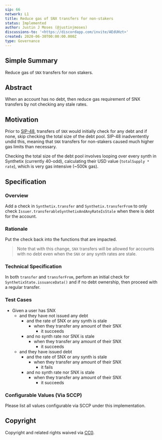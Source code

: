 ```yaml
---
sip: 66
network: L1
title: Reduce gas of SNX transfers for non-stakers
status: Implemented
author: Justin J Moses (@justinjmoses)
discussions-to: '<https://discordapp.com/invite/AEdUHzt>'
created: 2020-06-30T00:00:00.000Z
type: Governance
---
```


<!--You can leave these HTML comments in your merged SIP and delete the visible duplicate text guides, they will not appear and may be helpful to refer to if you edit it again. This is the suggested template for new SIPs. Note that an SIP number will be assigned by an editor. When opening a pull request to submit your SIP, please use an abbreviated title in the filename, `sip-draft_title_abbrev.md`. The title should be 44 characters or less.-->

## Simple Summary

<!--"If you can't explain it simply, you don't understand it well enough." Simply describe the outcome the proposed changes intends to achieve. This should be non-technical and accessible to a casual community member.-->

Reduce gas of `SNX` transfers for non stakers.

## Abstract

<!--A short (~200 word) description of the proposed change, the abstract should clearly describe the proposed change. This is what *will* be done if the SIP is implemented, not *why* it should be done or *how* it will be done. If the SIP proposes deploying a new contract, write, "we propose to deploy a new contract that will do x".-->

When an account has no debt, then reduce gas requirement of SNX transfers by not checking any stale rates.

## Motivation

<!--This is the problem statement. This is the *why* of the SIP. It should clearly explain *why* the current state of the protocol is inadequate.  It is critical that you explain *why* the change is needed, if the SIP proposes changing how something is calculated, you must address *why* the current calculation is innaccurate or wrong. This is not the place to describe how the SIP will address the issue!-->

Prior to [SIP-48](./sip-48.md), transfers of `SNX` would initially check for any debt and if none, skip checking the total size of the debt pool. SIP-48 inadventently undid this, meaning that `SNX` transfers for non-stakers caused much higher gas limits than necessary.

Checking the total size of the debt pool involves looping over every synth in Synthetix (currently 40-odd), calculating their USD value (`totalSupply * rate`), which is very gas intensive (~500k gas).

## Specification

<!--The specification should describe the syntax and semantics of any new feature, there are five sections
1. Overview
2. Rationale
3. Technical Specification
4. Test Cases
5. Configurable Values
-->

### Overview

<!--This is a high level overview of *how* the SIP will solve the problem. The overview should clearly describe how the new feature will be implemented.-->

Add a check in `Synthetix.transfer` and `Synthetix.transferFrom` to only check `Issuer.transferableSynthetixAndAnyRateIsStale` when there is debt for the account.

### Rationale

<!--This is where you explain the reasoning behind how you propose to solve the problem. Why did you propose to implement the change in this way, what were the considerations and trade-offs. The rationale fleshes out what motivated the design and why particular design decisions were made. It should describe alternate designs that were considered and related work. The rationale may also provide evidence of consensus within the community, and should discuss important objections or concerns raised during discussion.-->

Put the check back into the functions that are impacted.

> Note that with this change, `SNX` transfers will be allowed for accounts with no debt even when the `SNX` or any synth rates are stale.

### Technical Specification

<!--The technical specification should outline the public API of the changes proposed. That is, changes to any of the interfaces Synthetix currently exposes or the creations of new ones.-->

In both `transfer` and `transferFrom`, perform an initial check for `SynthetixState.issuanceData()` and if no debt ownership, then proceed with a regular transfer.

### Test Cases

<!--Test cases for an implementation are mandatory for SIPs but can be included with the implementation..-->

- Given a user has SNX
  - and they have not issued any debt
    - and the rate of SNX or any synth is stale
      - when they transfer any amount of their SNX
        - it succeeds
    - and no synth rate nor SNX is stale
      - when they transfer any amount of their SNX
        - it succeeds
  - and they have issued debt
    - and the rate of SNX or any synth is stale
      - when they transfer any amount of their SNX
        - it fails
    - and no synth rate nor SNX is stale
      - when they transfer any amount of their SNX
        - it succeeds

### Configurable Values (Via SCCP)

<!--Please list all values configurable via SCCP under this implementation.-->

Please list all values configurable via SCCP under this implementation.

## Copyright

Copyright and related rights waived via [CC0](https://creativecommons.org/publicdomain/zero/1.0/).
